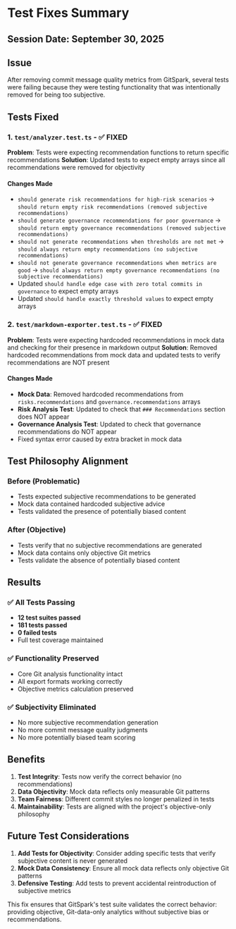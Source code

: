# Test Fixes Summary

## Session Date: September 30, 2025

## Issue

After removing commit message quality metrics from GitSpark, several tests were failing because they were testing functionality that was intentionally removed for being too subjective.

## Tests Fixed

### 1. `test/analyzer.test.ts` - ✅ FIXED

**Problem**: Tests were expecting recommendation functions to return specific recommendations
**Solution**: Updated tests to expect empty arrays since all recommendations were removed for objectivity

#### Changes Made

- `should generate risk recommendations for high-risk scenarios` → `should return empty risk recommendations (removed subjective recommendations)`
- `should generate governance recommendations for poor governance` → `should return empty governance recommendations (removed subjective recommendations)`
- `should not generate recommendations when thresholds are not met` → `should always return empty recommendations (no subjective recommendations)`
- `should not generate governance recommendations when metrics are good` → `should always return empty governance recommendations (no subjective recommendations)`
- Updated `should handle edge case with zero total commits in governance` to expect empty arrays
- Updated `should handle exactly threshold values` to expect empty arrays

### 2. `test/markdown-exporter.test.ts` - ✅ FIXED

**Problem**: Tests were expecting hardcoded recommendations in mock data and checking for their presence in markdown output
**Solution**: Removed hardcoded recommendations from mock data and updated tests to verify recommendations are NOT present

#### Changes Made

- **Mock Data**: Removed hardcoded recommendations from `risks.recommendations` and `governance.recommendations` arrays
- **Risk Analysis Test**: Updated to check that `### Recommendations` section does NOT appear
- **Governance Analysis Test**: Updated to check that governance recommendations do NOT appear
- Fixed syntax error caused by extra bracket in mock data

## Test Philosophy Alignment

### Before (Problematic)

- Tests expected subjective recommendations to be generated
- Mock data contained hardcoded subjective advice
- Tests validated the presence of potentially biased content

### After (Objective)

- Tests verify that no subjective recommendations are generated
- Mock data contains only objective Git metrics
- Tests validate the absence of potentially biased content

## Results

### ✅ All Tests Passing

- **12 test suites passed**
- **181 tests passed**
- **0 failed tests**
- Full test coverage maintained

### ✅ Functionality Preserved

- Core Git analysis functionality intact
- All export formats working correctly
- Objective metrics calculation preserved

### ✅ Subjectivity Eliminated

- No more subjective recommendation generation
- No more commit message quality judgments
- No more potentially biased team scoring

## Benefits

1. **Test Integrity**: Tests now verify the correct behavior (no recommendations)
2. **Data Objectivity**: Mock data reflects only measurable Git patterns
3. **Team Fairness**: Different commit styles no longer penalized in tests
4. **Maintainability**: Tests are aligned with the project's objective-only philosophy

## Future Test Considerations

1. **Add Tests for Objectivity**: Consider adding specific tests that verify subjective content is never generated
2. **Mock Data Consistency**: Ensure all mock data reflects only objective Git patterns
3. **Defensive Testing**: Add tests to prevent accidental reintroduction of subjective metrics

This fix ensures that GitSpark's test suite validates the correct behavior: providing objective, Git-data-only analytics without subjective bias or recommendations.
